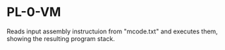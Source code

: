# PL-0-VM

Reads input assembly instructuion from "mcode.txt" and executes them, showing the resulting program stack. 
